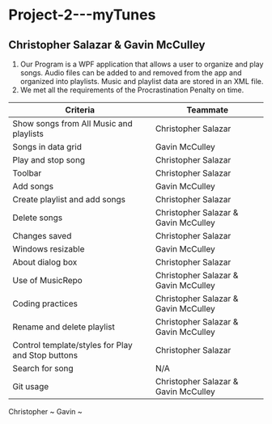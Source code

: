# Project-2---myTunes

## Christopher Salazar & Gavin McCulley

1. Our Program is a WPF application that allows a user to organize and play songs.  Audio files can be added to and removed 
from the app and organized into playlists.  Music and playlist data are stored in an XML file. 
2. We met all the requirements of the Procrastination Penalty on time.


| Criteria      | Teammate|
| ----------- | ----------- |
| Show songs from All Music and playlists     |   Christopher Salazar |
| Songs in data grid  |   Gavin McCulley   |
| Play and stop song   |     Christopher Salazar      |
| Toolbar  |    Christopher Salazar   |
| Add songs      |   Gavin McCulley   |
| Create playlist and add songs  |    Christopher Salazar   |
| Delete songs    |   Christopher Salazar & Gavin McCulley   |
| Changes saved |  Christopher Salazar    |
| Windows resizable    |  Gavin McCulley  |
| About dialog box   |    Christopher Salazar    |
| Use of MusicRepo   |  Christopher Salazar & Gavin McCulley  |
| Coding practices   |  Christopher Salazar & Gavin McCulley  |
| Rename and delete playlist   | Christopher Salazar & Gavin McCulley  |
| Control template/styles for Play and Stop buttons   |   Christopher Salazar    |
| Search for song   |  N/A  |
| Git usage   |   Christopher Salazar & Gavin McCulley   |

Christopher ~
Gavin ~
